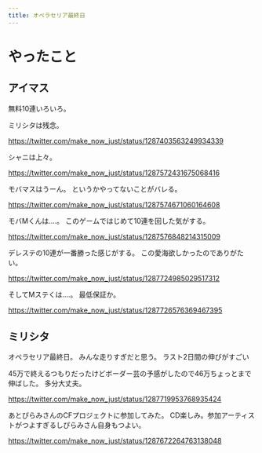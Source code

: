 ```yaml
---
title: オペラセリア最終日
---
```


# やったこと

## アイマス

無料10連いろいろ。

ミリシタは残念。

<https://twitter.com/make_now_just/status/1287403563249934339>

シャニは上々。

<https://twitter.com/make_now_just/status/1287572431675068416>

モバマスはうーん。
というかやってないことがバレる。

<https://twitter.com/make_now_just/status/1287574671060164608>

モバMくんは‥‥。
このゲームではじめて10連を回した気がする。

<https://twitter.com/make_now_just/status/1287576848214315009>

デレステの10連が一番勝った感じがする。
この愛海欲しかったのでありがたい。

<https://twitter.com/make_now_just/status/1287724985029517312>

そしてMステくは‥‥。
最低保証か。

<https://twitter.com/make_now_just/status/1287726576369467395>

## ミリシタ

オペラセリア最終日。
みんな走りすぎだと思う。
ラスト2日間の伸びがすごい

45万で終えるつもりだったけどボーダー芸の予感がしたので46万ちょっとまで伸ばした。
多分大丈夫。

<https://twitter.com/make_now_just/status/1287719953768935424>

あとぴらみさんのCFプロジェクトに参加してみた。
CD楽しみ。参加アーティストがつよすぎるしぴらみさん自身もつよい。

<https://twitter.com/make_now_just/status/1287672264763138048>
